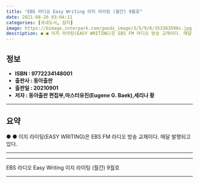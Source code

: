 ```yaml
---
title: "EBS 라디오 Easy Writing 이지 라이팅 (월간) 9월호"
date: 2021-08-26 03:04:11
categories: [국내도서, 잡지]
image: https://bimage.interpark.com/goods_image/3/5/9/8/353383598s.jpg
description: ● ● 이지 라이팅(EASY WRITING)은 EBS FM 라디오 방송 교재이다. 매달 발행되고 있다.
---
```


## **정보**

- **ISBN : 9772234148001**
- **출판사 : 동아출판**
- **출판일 : 20210901**
- **저자 : 동아출판 편집부,마스터유진(Eugene G. Baek),세리나 황**

------



## **요약**

●  ●  이지 라이팅(EASY WRITING)은 EBS FM 라디오 방송 교재이다. 매달 발행되고 있다.

------



------


EBS 라디오 Easy Writing 이지 라이팅 (월간) 9월호 

------


